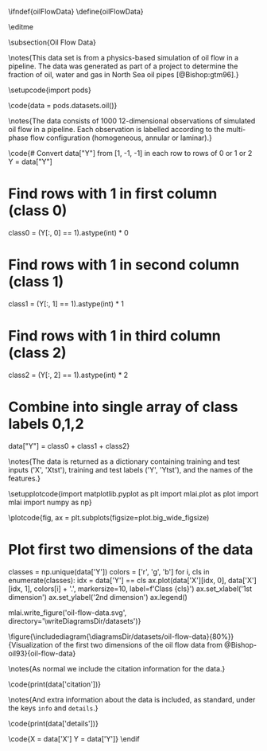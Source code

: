 \ifndef{oilFlowData}
\define{oilFlowData}

\editme

\subsection{Oil Flow Data}

\notes{This data set is from a physics-based simulation of oil flow in a pipeline. The data was generated as part of a project to determine the fraction of oil, water and gas in North Sea oil pipes [@Bishop:gtm96].}

\setupcode{import pods}

\code{data = pods.datasets.oil()}

\notes{The data consists of 1000 12-dimensional observations of simulated oil flow in a pipeline. Each observation is labelled according to the multi-phase flow configuration (homogeneous, annular or laminar).}

\code{# Convert data["Y"] from [1, -1, -1] in each row to rows of 0 or 1 or 2
Y = data["Y"]
# Find rows with 1 in first column (class 0)
class0 = (Y[:, 0] == 1).astype(int) * 0
# Find rows with 1 in second column (class 1) 
class1 = (Y[:, 1] == 1).astype(int) * 1
# Find rows with 1 in third column (class 2)
class2 = (Y[:, 2] == 1).astype(int) * 2
# Combine into single array of class labels 0,1,2
data["Y"] = class0 + class1 + class2}

\notes{The data is returned as a dictionary containing training and test inputs ('X', 'Xtst'), training and test labels ('Y', 'Ytst'), and the names of the features.}


\setupplotcode{import matplotlib.pyplot as plt
import mlai.plot as plot
import mlai
import numpy as np}

\plotcode{fig, ax = plt.subplots(figsize=plot.big_wide_figsize)
# Plot first two dimensions of the data
classes = np.unique(data['Y'])
colors = ['r', 'g', 'b']
for i, cls in enumerate(classes):
    idx = data['Y'] == cls
    ax.plot(data['X'][idx, 0], data['X'][idx, 1], colors[i] + '.', 
            markersize=10, label=f'Class {cls}')
ax.set_xlabel('1st dimension')
ax.set_ylabel('2nd dimension')
ax.legend()

mlai.write_figure('oil-flow-data.svg', directory='\writeDiagramsDir/datasets')}

\figure{\includediagram{\diagramsDir/datasets/oil-flow-data}{80%}}{Visualization of the first two dimensions of the oil flow data from @Bishop-oil93}{oil-flow-data}

\notes{As normal we include the citation information for the data.}

\code{print(data['citation'])}

\notes{And extra information about the data is included, as standard, under the keys `info` and `details`.}

\code{print(data['details'])}

\code{X = data['X']
Y = data['Y']}
\endif
